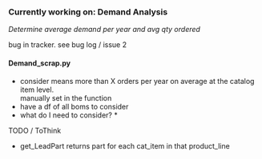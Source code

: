 ### Currently working on:  Demand Analysis

_Determine average demand per year and avg qty ordered_

bug in tracker. see bug log / issue 2

#### Demand_scrap.py
* consider means more than X orders per year on average at the catalog item level.  
    manually set in the function
* have a df of all boms to consider
* what do I need to consider?
    * 



TODO / ToThink
* get_LeadPart returns part for each cat_item in that product_line


